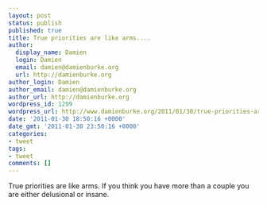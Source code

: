 ```yaml
---
layout: post
status: publish
published: true
title: True priorities are like arms....
author:
  display_name: Damien
  login: Damien
  email: damien@damienburke.org
  url: http://damienburke.org
author_login: Damien
author_email: damien@damienburke.org
author_url: http://damienburke.org
wordpress_id: 1299
wordpress_url: http://www.damienburke.org/2011/01/30/true-priorities-are-like-arms/
date: '2011-01-30 18:50:16 +0000'
date_gmt: '2011-01-30 23:50:16 +0000'
categories:
- tweet
tags:
- tweet
comments: []
---
```

<p>True priorities are like arms. If you think you have more than a couple you are either delusional or insane.</p>
